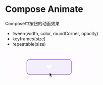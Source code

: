 # Compose Animate

Compose中按钮的动画效果

 - tween(width, color, roundCorner, opacity)
 - keyframes(size)
 - repeatable(size)

![preview](preview.gif)